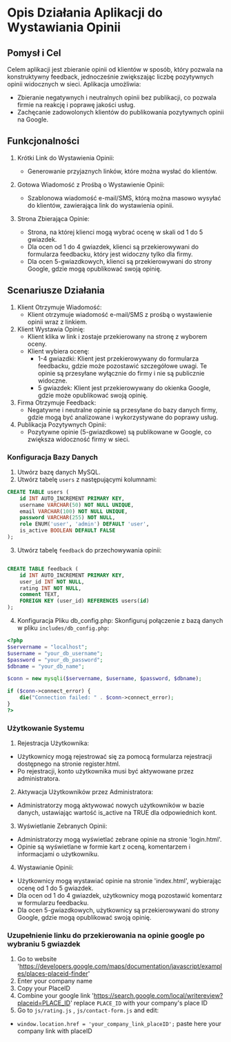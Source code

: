# Opis Działania Aplikacji do Wystawiania Opinii

## Pomysł i Cel
Celem aplikacji jest zbieranie opinii od klientów w sposób, który pozwala na konstruktywny feedback, jednocześnie zwiększając liczbę pozytywnych opinii widocznych w sieci. Aplikacja umożliwia:

- Zbieranie negatywnych i neutralnych opinii bez publikacji, co pozwala firmie na reakcję i poprawę jakości usług.
- Zachęcanie zadowolonych klientów do publikowania pozytywnych opinii na Google.

## Funkcjonalności
1. Krótki Link do Wystawienia Opinii:
    - Generowanie przyjaznych linków, które można wysłać do klientów.

2. Gotowa Wiadomość z Prośbą o Wystawienie Opinii:
    - Szablonowa wiadomość e-mail/SMS, którą można masowo wysyłać do klientów, zawierająca link do wystawienia opinii.

3. Strona Zbierająca Opinie:
    - Strona, na której klienci mogą wybrać ocenę w skali od 1 do 5 gwiazdek.
    - Dla ocen od 1 do 4 gwiazdek, klienci są przekierowywani do formularza feedbacku, który jest widoczny tylko dla firmy.
    - Dla ocen 5-gwiazdkowych, klienci są przekierowywani do strony Google, gdzie mogą opublikować swoją opinię.

## Scenariusze Działania
1. Klient Otrzymuje Wiadomość:
    - Klient otrzymuje wiadomość e-mail/SMS z prośbą o wystawienie opinii wraz z linkiem.
2. Klient Wystawia Opinię:
    - Klient klika w link i zostaje przekierowany na stronę z wyborem oceny.
    - Klient wybiera ocenę:
      - 1-4 gwiazdki: Klient jest przekierowywany do formularza feedbacku, gdzie może pozostawić szczegółowe uwagi. Te opinie są przesyłane wyłącznie do firmy i nie są publicznie widoczne.
      - 5 gwiazdek: Klient jest przekierowywany do okienka Google, gdzie może opublikować swoją opinię.
3. Firma Otrzymuje Feedback:
    - Negatywne i neutralne opinie są przesyłane do bazy danych firmy, gdzie mogą być analizowane i wykorzystywane do poprawy usług.
4. Publikacja Pozytywnych Opinii:
    - Pozytywne opinie (5-gwiazdkowe) są publikowane w Google, co zwiększa widoczność firmy w sieci.

### Konfiguracja Bazy Danych

1. Utwórz bazę danych MySQL.
2. Utwórz tabelę `users` z następującymi kolumnami:
``` sql
CREATE TABLE users (
    id INT AUTO_INCREMENT PRIMARY KEY,
    username VARCHAR(50) NOT NULL UNIQUE,
    email VARCHAR(100) NOT NULL UNIQUE,
    password VARCHAR(255) NOT NULL,
    role ENUM('user', 'admin') DEFAULT 'user',
    is_active BOOLEAN DEFAULT FALSE
);
```

3. Utwórz tabelę `feedback` do przechowywania opinii:
```sql

CREATE TABLE feedback (
    id INT AUTO_INCREMENT PRIMARY KEY,
    user_id INT NOT NULL,
    rating INT NOT NULL,
    comment TEXT,
    FOREIGN KEY (user_id) REFERENCES users(id)
);
```

4. Konfiguracja Pliku db_config.php:
Skonfiguruj połączenie z bazą danych w pliku `includes/db_config.php`:
```php
<?php
$servername = "localhost";
$username = "your_db_username";
$password = "your_db_password";
$dbname = "your_db_name";

$conn = new mysqli($servername, $username, $password, $dbname);

if ($conn->connect_error) {
    die("Connection failed: " . $conn->connect_error);
}
?>
```

### Użytkowanie Systemu
1. Rejestracja Użytkownika:
 - Użytkownicy mogą rejestrować się za pomocą formularza rejestracji dostępnego na stronie register.html.
 - Po rejestracji, konto użytkownika musi być aktywowane przez administratora.

2. Aktywacja Użytkowników przez Administratora:
 - Administratorzy mogą aktywować nowych użytkowników w bazie danych, ustawiając wartość is_active na TRUE dla odpowiednich kont.

3. Wyświetlanie Zebranych Opinii:   
 - Administratorzy mogą wyświetlać zebrane opinie na stronie 'login.html'.
 - Opinie są wyświetlane w formie kart z oceną, komentarzem i informacjami o użytkowniku.

4. Wystawianie Opinii:
 - Użytkownicy mogą wystawiać opinie na stronie 'index.html', wybierając ocenę od 1 do 5 gwiazdek.
 - Dla ocen od 1 do 4 gwiazdek, użytkownicy mogą pozostawić komentarz w formularzu feedbacku.
 - Dla ocen 5-gwiazdkowych, użytkownicy są przekierowywani do strony Google, gdzie mogą opublikować swoją opinię.

### Uzupełnienie linku do przekierowania na opinie google po wybraniu 5 gwiazdek
1. Go to website 'https://developers.google.com/maps/documentation/javascript/examples/places-placeid-finder'
2. Enter your company name
3. Copy your PlaceID
4. Combine your google link 'https://search.google.com/local/writereview?placeid=PLACE_ID' replace `PLACE_ID` with your company's place ID
5. Go to `js/rating.js` , `js/contact-form.js` and edit:
 - `window.location.href = 'your_company_link_placeID';` paste here your company link with placeID
